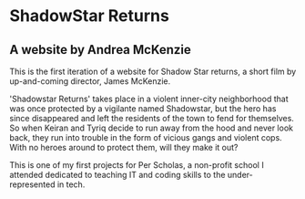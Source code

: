 # ShadowStar Returns
## A website by Andrea McKenzie

This is the first iteration of a website for Shadow Star returns, a short film by up-and-coming director, James McKenzie. 

'Shadowstar Returns' takes place in a violent inner-city neighborhood that was once protected by a vigilante named Shadowstar, but the hero has since disappeared and left the residents of the town to fend for themselves. So when Keiran and Tyriq decide to run away from the hood and never look back, they run into trouble in the form of vicious gangs and violent cops. With no heroes around to protect them, will they make it out?

This is one of my first projects for Per Scholas, a non-profit school I attended dedicated to teaching IT and coding skills to the under-represented in tech. 
